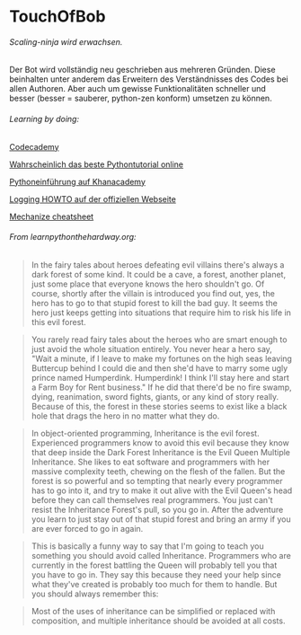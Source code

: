 TouchOfBob
==========

###### Scaling-ninja wird erwachsen. 

Der Bot wird vollständig neu geschrieben aus mehreren Gründen.
Diese beinhalten unter anderem das Erweitern des Verständnisses des Codes
bei allen Authoren. Aber auch um gewisse Funktionalitäten schneller und besser 
(besser = sauberer, python-zen konform) umsetzen zu können.


###### Learning by doing:

[Codecademy](http://www.codecademy.com/dashboard)

[Wahrscheinlich das beste Pythontutorial online](http://learnpythonthehardway.org/book/)

[Pythoneinführung auf Khanacademy](https://www.khanacademy.org/science/computer-science-subject)

[Logging HOWTO auf der offiziellen Webseite](http://docs.python.org/2/howto/logging.html)

[Mechanize cheatsheet](https://views.scraperwiki.com/run/python_mechanize_cheat_sheet/?)


###### From learnpythonthehardway.org:
>In the fairy tales about heroes defeating evil villains there's always a dark forest of some kind.
>It could be a cave, a forest, another planet, just some place that everyone knows the hero shouldn't go.
>Of course, shortly after the villain is introduced you find out, yes, the hero has to go to that stupid forest to kill the bad guy.
>It seems the hero just keeps getting into situations that require him to risk his life in this evil forest.

>You rarely read fairy tales about the heroes who are smart enough to just avoid the whole situation entirely.
>You never hear a hero say, "Wait a minute, if I leave to make my fortunes on the high seas leaving Buttercup behind
>I could die and then she'd have to marry some ugly prince named Humperdink. Humperdink!
>I think I'll stay here and start a Farm Boy for Rent business." If he did that there'd be no fire swamp,
>dying, reanimation, sword fights, giants, or any kind of story really. Because of this, the forest in these stories
>seems to exist like a black hole that drags the hero in no matter what they do.

>In object-oriented programming, Inheritance is the evil forest. Experienced programmers know to avoid this evil
>because they know that deep inside the Dark Forest Inheritance is the Evil Queen Multiple Inheritance.
>She likes to eat software and programmers with her massive complexity teeth, chewing on the flesh of the fallen.
>But the forest is so powerful and so tempting that nearly every programmer has to go into it, and try to make it out alive with
>the Evil Queen's head before they can call themselves real programmers. You just can't resist the Inheritance Forest's pull, so you go in.
>After the adventure you learn to just stay out of that stupid forest and bring an army if you are ever forced to go in again.

>This is basically a funny way to say that I'm going to teach you something you should avoid called Inheritance.
>Programmers who are currently in the forest battling the Queen will probably tell you that you have to go in.
>They say this because they need your help since what they've created is probably too much for them to handle.
>But you should always remember this:

>Most of the uses of inheritance can be simplified or replaced with composition,
>and multiple inheritance should be avoided at all costs.
